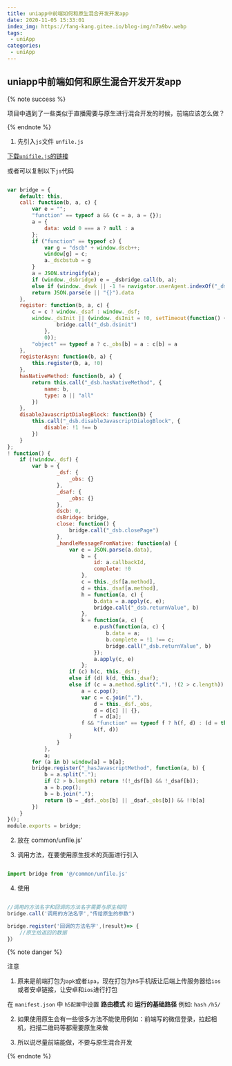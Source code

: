 ```yaml
---
title: uniapp中前端如何和原生混合开发开发app
date: 2020-11-05 15:33:01
index_img: https://fang-kang.gitee.io/blog-img/n7a9bv.webp
tags:
 - uniApp
categories:
 - uniApp
---
```


## uniapp中前端如何和原生混合开发开发app

{% note success %}

项目中遇到了一些类似于直播需要与原生进行混合开发的时候，前端应该怎么做？

{% endnote %}

<!-- more -->

1. 先引入`js`文件  `unfile.js`

[下载`unifile.js`的链接](http://www.cx521.cn/unfile.js)

或者可以复制以下`js`代码

``` javascript

var bridge = {
	default: this,
	call: function(b, a, c) {
		var e = "";
		"function" == typeof a && (c = a, a = {});
		a = {
			data: void 0 === a ? null : a
		};
		if ("function" == typeof c) {
			var g = "dscb" + window.dscb++;
			window[g] = c;
			a._dscbstub = g
		}
		a = JSON.stringify(a);
		if (window._dsbridge) e = _dsbridge.call(b, a);
		else if (window._dswk || -1 != navigator.userAgent.indexOf("_dsbridge")) e = prompt("_dsbridge=" + b, a);
		return JSON.parse(e || "{}").data
	},
	register: function(b, a, c) {
		c = c ? window._dsaf : window._dsf;
		window._dsInit || (window._dsInit = !0, setTimeout(function() {
				bridge.call("_dsb.dsinit")
			},
			0));
		"object" == typeof a ? c._obs[b] = a : c[b] = a
	},
	registerAsyn: function(b, a) {
		this.register(b, a, !0)
	},
	hasNativeMethod: function(b, a) {
		return this.call("_dsb.hasNativeMethod", {
			name: b,
			type: a || "all"
		})
	},
	disableJavascriptDialogBlock: function(b) {
		this.call("_dsb.disableJavascriptDialogBlock", {
			disable: !1 !== b
		})
	}
};
! function() {
	if (!window._dsf) {
		var b = {
				_dsf: {
					_obs: {}
				},
				_dsaf: {
					_obs: {}
				},
				dscb: 0,
				dsBridge: bridge,
				close: function() {
					bridge.call("_dsb.closePage")
				},
				_handleMessageFromNative: function(a) {
					var e = JSON.parse(a.data),
						b = {
							id: a.callbackId,
							complete: !0
						},
						c = this._dsf[a.method],
						d = this._dsaf[a.method],
						h = function(a, c) {
							b.data = a.apply(c, e);
							bridge.call("_dsb.returnValue", b)
						},
						k = function(a, c) {
							e.push(function(a, c) {
								b.data = a;
								b.complete = !1 !== c;
								bridge.call("_dsb.returnValue", b)
							});
							a.apply(c, e)
						};
					if (c) h(c, this._dsf);
					else if (d) k(d, this._dsaf);
					else if (c = a.method.split("."), !(2 > c.length)) {
						a = c.pop();
						var c = c.join("."),
							d = this._dsf._obs,
							d = d[c] || {},
							f = d[a];
						f && "function" == typeof f ? h(f, d) : (d = this._dsaf._obs, d = d[c] || {}, (f = d[a]) && "function" == typeof f &&
							k(f, d))
					}
				}
			},
			a;
		for (a in b) window[a] = b[a];
		bridge.register("_hasJavascriptMethod", function(a, b) {
			b = a.split(".");
			if (2 > b.length) return !(!_dsf[b] && !_dsaf[b]);
			a = b.pop();
			b = b.join(".");
			return (b = _dsf._obs[b] || _dsaf._obs[b]) && !!b[a]
		})
	}
}();
module.exports = bridge;

```

2. 放在 common/unfile.js'

3. 调用方法，在要使用原生技术的页面进行引入

``` javascript

import bridge from '@/common/unfile.js'

```

4. 使用

``` javascript

//调用的方法名字和回调的方法名字需要与原生相同
bridge.call('调用的方法名字',"传给原生的参数")

bridge.register('回调的方法名字',(result)=> {
	//原生给返回的数据
}）

```

{% note danger %}

注意

1. 原来是前端打包为`apk`或者`ipa`，现在打包为`h5`手机版让后端上传服务器给`ios`或者安卓链接，让安卓和`ios`进行打包

  在 `manifest.json` 中 `h5配置`中设置 **路由模式** 和 **运行的基础路径**   例如: `hash`  `/h5/`
  
2. 如果使用原生会有一些很多方法不能使用例如：前端写的微信登录，拉起相机，扫描二维码等都需要原生来做

3. 所以说尽量前端能做，不要与原生混合开发

{% endnote %}


